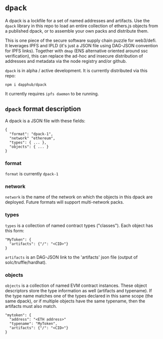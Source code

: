 `dpack`
===

A dpack is a lockfile for a set of named addresses and artifacts.
Use the `dpack` library in this repo to load an entire collection of ethers.js objects from a published dpack,
or to assemble your own packs and distribute them.

This is one piece of the secure software supply chain puzzle for web3/defi.
It leverages IPFS and IPLD (it's just a JSON file using DAG-JSON convention for IPFS links).
Together with `dmap` (ENS alternative oriented around ssc verification), this can replace
the ad-hoc and insecure distribution of addresses and metadata via the node registry and/or github.

`dpack` is in alpha / active development. It is currently distributed via this repo:

`npm i dapphub/dpack`

It currently requires `ipfs daemon` to be running.


`dpack` format description
---

A dpack is a JSON file with these fields:

```
{
  "format": "dpack-1",
  "network" "ethereum",
  "types": { ... },
  "objects": { ... }
}
```

### format

`format` is currently `dpack-1`

### network

`network` is the name of the network on which the objects in this dpack are deployed. Future formats will support multi-network packs.

### types

`types` is a collection of named contract types ("classes"). Each object has this form:

```
"MyToken": {
  "artifacts": {"/": "<CID>"}
}
```

`artifacts` is an DAG-JSON link to the 'artifacts' json file (output of solc/truffle/hardhat).

### objects

`objects` is a collection of named EVM contract instances.
These object descriptors store the type information as well (artifacts and typename).
If the type name matches one of the types declared in this same scope (the same dpack),
or if multiple objects have the same typename, then the artifacts must also match.

```
"mytoken": {
  "address": "<ETH address>"
  "typename": "MyToken",
  "artifacts": {"/": "<CID>"}
}
```
